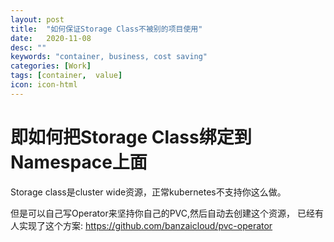 ```yaml
---
layout: post
title:  "如何保证Storage Class不被别的项目使用"
date:   2020-11-08
desc: ""
keywords: "container, business, cost saving"
categories: [Work]
tags: [container,  value]
icon: icon-html
---
```

# 即如何把Storage Class绑定到Namespace上面
Storage class是cluster wide资源，正常kubernetes不支持你这么做。

但是可以自己写Operator来坚持你自己的PVC,然后自动去创建这个资源， 已经有人实现了这个方案:
https://github.com/banzaicloud/pvc-operator

